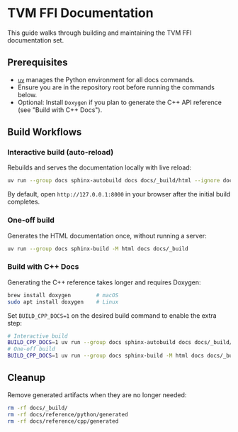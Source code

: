 <!--- Licensed to the Apache Software Foundation (ASF) under one -->
<!--- or more contributor license agreements.  See the NOTICE file -->
<!--- distributed with this work for additional information -->
<!--- regarding copyright ownership.  The ASF licenses this file -->
<!--- to you under the Apache License, Version 2.0 (the -->
<!--- "License"); you may not use this file except in compliance -->
<!--- with the License.  You may obtain a copy of the License at -->

<!---   http://www.apache.org/licenses/LICENSE-2.0 -->

<!--- Unless required by applicable law or agreed to in writing, -->
<!--- software distributed under the License is distributed on an -->
<!--- "AS IS" BASIS, WITHOUT WARRANTIES OR CONDITIONS OF ANY -->
<!--- KIND, either express or implied.  See the License for the -->
<!--- specific language governing permissions and limitations -->
<!--- under the License. -->
# TVM FFI Documentation

This guide walks through building and maintaining the TVM FFI documentation set.

## Prerequisites

- [`uv`](https://docs.astral.sh/uv/) manages the Python environment for all docs commands.
- Ensure you are in the repository root before running the commands below.
- Optional: Install `Doxygen` if you plan to generate the C++ API reference (see "Build with C++ Docs").

## Build Workflows

### Interactive build (auto-reload)

Rebuilds and serves the documentation locally with live reload:

```bash
uv run --group docs sphinx-autobuild docs docs/_build/html --ignore docs/reference/cpp/generated
```

By default, open `http://127.0.0.1:8000` in your browser after the initial build completes.

### One-off build

Generates the HTML documentation once, without running a server:

```bash
uv run --group docs sphinx-build -M html docs docs/_build
```

### Build with C++ Docs

Generating the C++ reference takes longer and requires Doxygen:

```bash
brew install doxygen        # macOS
sudo apt install doxygen    # Linux
```

Set `BUILD_CPP_DOCS=1` on the desired build command to enable the extra step:

```bash
# Interactive build
BUILD_CPP_DOCS=1 uv run --group docs sphinx-autobuild docs docs/_build/html --ignore docs/reference/cpp/generated
# One-off build
BUILD_CPP_DOCS=1 uv run --group docs sphinx-build -M html docs docs/_build
```

## Cleanup

Remove generated artifacts when they are no longer needed:

```bash
rm -rf docs/_build/
rm -rf docs/reference/python/generated
rm -rf docs/reference/cpp/generated
```
